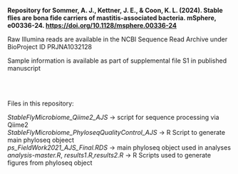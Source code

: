 **Repository for Sommer, A. J., Kettner, J. E., & Coon, K. L. (2024). Stable flies are bona fide carriers of mastitis-associated bacteria. mSphere, e00336-24. https://doi.org/10.1128/msphere.00336-24** 

Raw Illumina reads are available in the NCBI Sequence Read Archive under BioProject ID PRJNA1032128

Sample information is available as part of supplemental file S1 in published manuscript 

<br />
<br />

Files in this repository:

*StableFlyMicrobiome_Qiime2_AJS* -> script for sequence processing via Qiime2 <br />
*StableFlyMicrobiome_PhyloseqQualityControl_AJS* -> R Script to generate main phyloseq objeect <br />
*ps_FieldWork2021_AJS_Final.RDS* -> main phyloseq object used in analyses <br />
*analysis-master.R*, *results1.R*,*results2.R*  -> R Scripts used to generate figures from phyloseq object <br />
